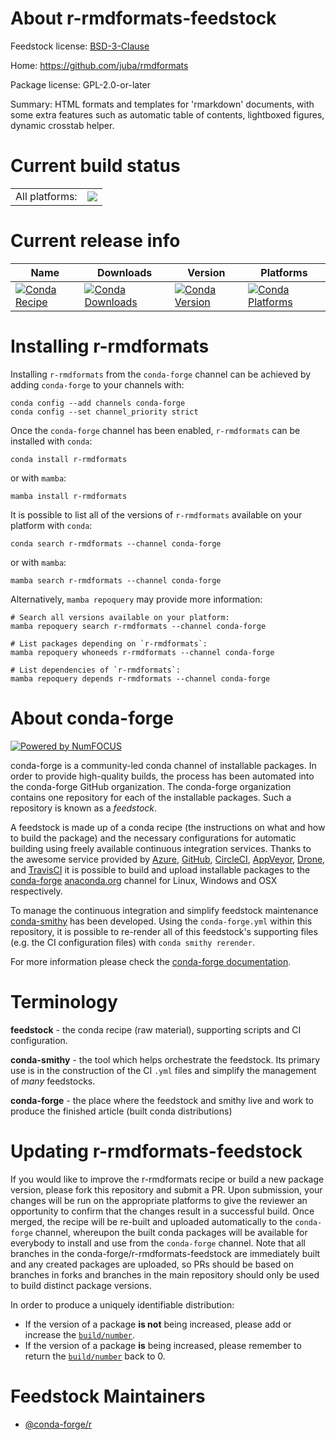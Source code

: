 About r-rmdformats-feedstock
============================

Feedstock license: [BSD-3-Clause](https://github.com/conda-forge/r-rmdformats-feedstock/blob/main/LICENSE.txt)

Home: https://github.com/juba/rmdformats

Package license: GPL-2.0-or-later

Summary: HTML formats and templates for 'rmarkdown' documents, with some extra features such as automatic table of contents, lightboxed figures, dynamic crosstab helper.

Current build status
====================


<table><tr><td>All platforms:</td>
    <td>
      <a href="https://dev.azure.com/conda-forge/feedstock-builds/_build/latest?definitionId=6822&branchName=main">
        <img src="https://dev.azure.com/conda-forge/feedstock-builds/_apis/build/status/r-rmdformats-feedstock?branchName=main">
      </a>
    </td>
  </tr>
</table>

Current release info
====================

| Name | Downloads | Version | Platforms |
| --- | --- | --- | --- |
| [![Conda Recipe](https://img.shields.io/badge/recipe-r--rmdformats-green.svg)](https://anaconda.org/conda-forge/r-rmdformats) | [![Conda Downloads](https://img.shields.io/conda/dn/conda-forge/r-rmdformats.svg)](https://anaconda.org/conda-forge/r-rmdformats) | [![Conda Version](https://img.shields.io/conda/vn/conda-forge/r-rmdformats.svg)](https://anaconda.org/conda-forge/r-rmdformats) | [![Conda Platforms](https://img.shields.io/conda/pn/conda-forge/r-rmdformats.svg)](https://anaconda.org/conda-forge/r-rmdformats) |

Installing r-rmdformats
=======================

Installing `r-rmdformats` from the `conda-forge` channel can be achieved by adding `conda-forge` to your channels with:

```
conda config --add channels conda-forge
conda config --set channel_priority strict
```

Once the `conda-forge` channel has been enabled, `r-rmdformats` can be installed with `conda`:

```
conda install r-rmdformats
```

or with `mamba`:

```
mamba install r-rmdformats
```

It is possible to list all of the versions of `r-rmdformats` available on your platform with `conda`:

```
conda search r-rmdformats --channel conda-forge
```

or with `mamba`:

```
mamba search r-rmdformats --channel conda-forge
```

Alternatively, `mamba repoquery` may provide more information:

```
# Search all versions available on your platform:
mamba repoquery search r-rmdformats --channel conda-forge

# List packages depending on `r-rmdformats`:
mamba repoquery whoneeds r-rmdformats --channel conda-forge

# List dependencies of `r-rmdformats`:
mamba repoquery depends r-rmdformats --channel conda-forge
```


About conda-forge
=================

[![Powered by
NumFOCUS](https://img.shields.io/badge/powered%20by-NumFOCUS-orange.svg?style=flat&colorA=E1523D&colorB=007D8A)](https://numfocus.org)

conda-forge is a community-led conda channel of installable packages.
In order to provide high-quality builds, the process has been automated into the
conda-forge GitHub organization. The conda-forge organization contains one repository
for each of the installable packages. Such a repository is known as a *feedstock*.

A feedstock is made up of a conda recipe (the instructions on what and how to build
the package) and the necessary configurations for automatic building using freely
available continuous integration services. Thanks to the awesome service provided by
[Azure](https://azure.microsoft.com/en-us/services/devops/), [GitHub](https://github.com/),
[CircleCI](https://circleci.com/), [AppVeyor](https://www.appveyor.com/),
[Drone](https://cloud.drone.io/welcome), and [TravisCI](https://travis-ci.com/)
it is possible to build and upload installable packages to the
[conda-forge](https://anaconda.org/conda-forge) [anaconda.org](https://anaconda.org/)
channel for Linux, Windows and OSX respectively.

To manage the continuous integration and simplify feedstock maintenance
[conda-smithy](https://github.com/conda-forge/conda-smithy) has been developed.
Using the ``conda-forge.yml`` within this repository, it is possible to re-render all of
this feedstock's supporting files (e.g. the CI configuration files) with ``conda smithy rerender``.

For more information please check the [conda-forge documentation](https://conda-forge.org/docs/).

Terminology
===========

**feedstock** - the conda recipe (raw material), supporting scripts and CI configuration.

**conda-smithy** - the tool which helps orchestrate the feedstock.
                   Its primary use is in the construction of the CI ``.yml`` files
                   and simplify the management of *many* feedstocks.

**conda-forge** - the place where the feedstock and smithy live and work to
                  produce the finished article (built conda distributions)


Updating r-rmdformats-feedstock
===============================

If you would like to improve the r-rmdformats recipe or build a new
package version, please fork this repository and submit a PR. Upon submission,
your changes will be run on the appropriate platforms to give the reviewer an
opportunity to confirm that the changes result in a successful build. Once
merged, the recipe will be re-built and uploaded automatically to the
`conda-forge` channel, whereupon the built conda packages will be available for
everybody to install and use from the `conda-forge` channel.
Note that all branches in the conda-forge/r-rmdformats-feedstock are
immediately built and any created packages are uploaded, so PRs should be based
on branches in forks and branches in the main repository should only be used to
build distinct package versions.

In order to produce a uniquely identifiable distribution:
 * If the version of a package **is not** being increased, please add or increase
   the [``build/number``](https://docs.conda.io/projects/conda-build/en/latest/resources/define-metadata.html#build-number-and-string).
 * If the version of a package **is** being increased, please remember to return
   the [``build/number``](https://docs.conda.io/projects/conda-build/en/latest/resources/define-metadata.html#build-number-and-string)
   back to 0.

Feedstock Maintainers
=====================

* [@conda-forge/r](https://github.com/conda-forge/r/)

